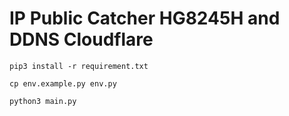 # IP Public Catcher HG8245H and DDNS Cloudflare

```
pip3 install -r requirement.txt
```
```
cp env.example.py env.py
```

```
python3 main.py
```